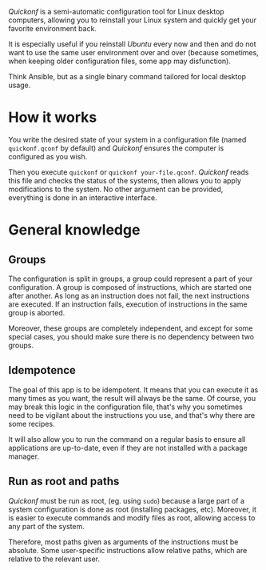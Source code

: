 _Quickonf_ is a semi-automatic configuration tool for Linux desktop computers, allowing you to reinstall your Linux system and quickly get your favorite environment back.

It is especially useful if you reinstall _Ubuntu_ every now and then and do not want to use the same user environment over and over (because sometimes, when keeping older configuration files, some app may disfunction).

Think Ansible, but as a single binary command tailored for local desktop usage.

# How it works

You write the desired state of your system in a configuration file (named `quickonf.qconf` by default) and _Quickonf_ ensures the computer is configured as you wish.

Then you execute `quickonf` or `quickonf your-file.qconf`. _Quickonf_ reads this file and checks the status of the systems, then allows you to apply modifications to the system. No other argument can be provided, everything is done in an interactive interface.

# General knowledge

## Groups

The configuration is split in groups, a group could represent a part of your configuration. A group is composed of instructions, which are started one after another. As long as an instruction does not fail, the next instructions are executed. If an instruction fails, execution of instructions in the same group is aborted.

Moreover, these groups are completely independent, and except for some special cases, you should make sure there is no dependency between two groups.

## Idempotence

The goal of this app is to be idempotent. It means that you can execute it as many times as you want, the result will always be the same. Of course, you may break this logic in the configuration file, that's why you sometimes need to be vigilant about the instructions you use, and that's why there are some recipes.

It will also allow you to run the command on a regular basis to ensure all applications are up-to-date, even if they are not installed with a package manager.

## Run as root and paths

_Quickonf_ must be run as root, (eg. using `sudo`) because a large part of a system configuration is done as root (installing packages, etc). Moreover, it is easier to execute commands and modify files as root, allowing access to any part of the system.

Therefore, most paths given as arguments of the instructions must be absolute. Some user-specific instructions allow relative paths, which are relative to the relevant user.
